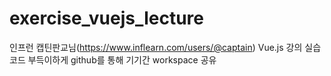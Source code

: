 # exercise_vuejs_lecture
인프런 캡틴판교님(https://www.inflearn.com/users/@captain) Vue.js 강의 실습 코드
부득이하게 github를 통해 기기간 workspace 공유
